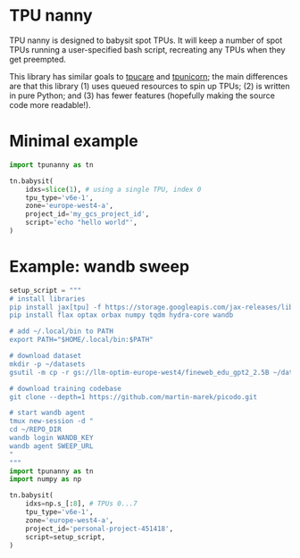 # TPU nanny

TPU nanny is designed to babysit spot TPUs. It will keep a number of spot TPUs running a user-specified bash script, recreating any TPUs when they get preempted.

This library has similar goals to [tpucare](https://github.com/ClashLuke/tpucare/tree/main) and [tpunicorn](https://github.com/shawwn/tpunicorn); the main differences are that this library (1) uses queued resources to spin up TPUs; (2) is written in pure Python; and (3) has fewer features (hopefully making the source code more readable!).

# Minimal example

```python
import tpunanny as tn

tn.babysit(
    idxs=slice(1), # using a single TPU, index 0
    tpu_type='v6e-1',
    zone='europe-west4-a',
    project_id='my_gcs_project_id',
    script='echo "hello world"',
)
```

# Example: wandb sweep

```python
setup_script = """
# install libraries
pip install jax[tpu] -f https://storage.googleapis.com/jax-releases/libtpu_releases.html
pip install flax optax orbax numpy tqdm hydra-core wandb

# add ~/.local/bin to PATH
export PATH="$HOME/.local/bin:$PATH"

# download dataset
mkdir -p ~/datasets
gsutil -m cp -r gs://llm-optim-europe-west4/fineweb_edu_gpt2_2.5B ~/datasets

# download training codebase
git clone --depth=1 https://github.com/martin-marek/picodo.git

# start wandb agent
tmux new-session -d "
cd ~/REPO_DIR
wandb login WANDB_KEY
wandb agent SWEEP_URL
"
"""
import tpunanny as tn
import numpy as np

tn.babysit(
    idxs=np.s_[:8], # TPUs 0...7
    tpu_type='v6e-1',
    zone='europe-west4-a',
    project_id='personal-project-451418',
    script=setup_script,
)
```
